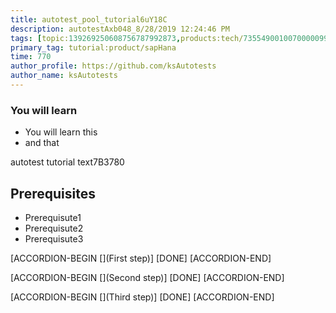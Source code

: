 ```yaml
---
title: autotest_pool_tutorial6uY18C
description: autotestAxb048_8/28/2019 12:24:46 PM
tags: [topic:139269250608756787992873,products:tech/73554900100700000996,tutorial:experience/advanced]
primary_tag: tutorial:product/sapHana
time: 770
author_profile: https://github.com/ksAutotests
author_name: ksAutotests
---
```

### You will learn
- You will learn this
- and that

autotest tutorial text7B3780

## Prerequisites
- Prerequisute1
- Prerequisute2
- Prerequisute3

[ACCORDION-BEGIN [](First step)]
[DONE]
[ACCORDION-END]

[ACCORDION-BEGIN [](Second step)]
[DONE]
[ACCORDION-END]

[ACCORDION-BEGIN [](Third step)]
[DONE]
[ACCORDION-END]

